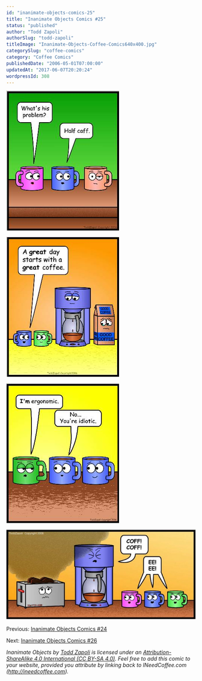 ```yaml
---
id: "inanimate-objects-comics-25"
title: "Inanimate Objects Comics #25"
status: "published"
author: "Todd Zapoli"
authorSlug: "todd-zapoli"
titleImage: "Inanimate-Objects-Coffee-Comics640x400.jpg"
categorySlug: "coffee-comics"
category: "Coffee Comics"
publishedDate: "2006-05-01T07:00:00"
updatedAt: "2017-06-07T20:20:24"
wordpressId: 308
---
```


![Half caf](comic-half-caff1.jpg)

![great day great coffee](comic-great-day-great-coffee.jpg)

![ergonomic mug](comic-ergonomic-mug.jpg)

![coff-ee](comic-coff-ee-650x308.jpg)

Previous: [Inanimate Objects Comics #24](/inanimate-objects-comics-24/)

Next: [Inanimate Objects Comics #26](/inanimate-objects-comics-26/)

_Inanimate Objects by [Todd Zapoli](/) is licensed under an [Attribution-ShareAlike 4.0 International (CC BY-SA 4.0)](https://creativecommons.org/licenses/by-sa/4.0/). Feel free to add this comic to your website, provided you attribute by linking back to INeedCoffee.com (http://ineedcoffee.com)._
